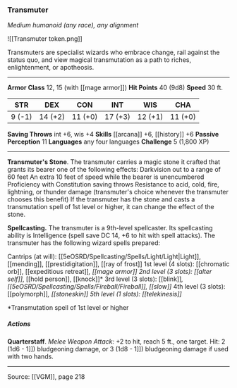 ### Transmuter
_Medium humanoid (any race), any alignment_

![[Transmuter token.png]]

Transmuters are specialist wizards who embrace change, rail against the status quo, and view magical transmutation as a path to riches, enlightenment, or apotheosis.






---

**Armor Class** 12, 15 (with [[mage armor]])
**Hit Points** 40 (9d8)
**Speed** 30 ft.

| STR     | DEX     | CON     | INT     | WIS     | CHA     |
|---------|---------|---------|---------|---------|---------|
| 9 (-1) | 14 (+2) | 11 (+0) | 17 (+3) | 12 (+1) | 11 (+0) |

**Saving Throws** int +6, wis +4
**Skills** [[arcana]] +6, [[history]] +6
**Passive Perception** 11
**Languages** any four languages
**Challenge** 5 (1,800 XP)

---

**Transmuter's Stone**. The transmuter carries a magic stone it crafted that grants its bearer one of the following effects: Darkvision out to a range of 60 feet An extra 10 feet of speed while the bearer is unencumbered Proficiency with Constitution saving throws Resistance to acid, cold, fire, lightning, or thunder damage (transmuter's choice whenever the transmuter chooses this benefit) If the transmuter has the stone and casts a transmutation spell of 1st level or higher, it can change the effect of the stone.

**Spellcasting.** The transmuter is a 9th-level spellcaster. Its spellcasting ability is Intelligence (spell save DC 14, +6 to hit with spell attacks). The transmuter has the following wizard spells prepared:

Cantrips (at will): [[5eOSRD/Spellcasting/Spells/Light/Light|Light]], [[mending]], [[prestidigitation]], [[ray of frost]]
1st level (4 slots): [[chromatic orb]], [[expeditious retreat]]*, [[mage armor]]
2nd level (3 slots): [[alter self]]*, [[hold person]], [[knock]]*
3rd level (3 slots): [[blink]]*, [[5eOSRD/Spellcasting/Spells/Fireball/Fireball]], [[slow]]*
4th level (3 slots): [[polymorph]]*, [[stoneskin]]
5th level (1 slots): [[telekinesis]]*

*Transmutation spell of 1st level or higher

##### Actions
**Quarterstaff**. _Melee Weapon Attack:_ +2 to hit, reach 5 ft., one target. Hit: 2 (1d6 - 1]]) bludgeoning damage, or 3 (1d8 - 1]]) bludgeoning damage if used with two hands.


---

Source: [[VGM]], page 218